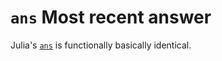 # `ans` Most recent answer

Julia's [`ans`](https://docs.julialang.org/en/latest/base/base/#ans) is functionally basically identical.